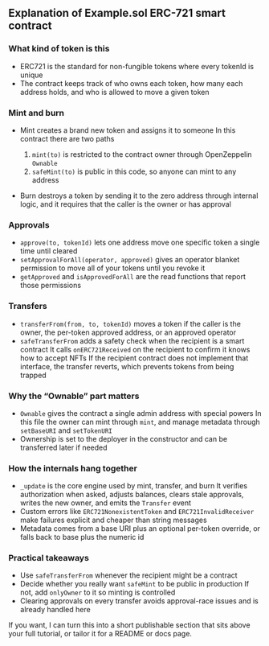 ## Explanation of Example.sol ERC-721 smart contract

### What kind of token is this

* ERC721 is the standard for non-fungible tokens where every tokenId is unique
* The contract keeps track of who owns each token, how many each address holds, and who is allowed to move a given token

### Mint and burn

* Mint creates a brand new token and assigns it to someone
  In this contract there are two paths

  1. `mint(to)` is restricted to the contract owner through OpenZeppelin `Ownable`
  2. `safeMint(to)` is public in this code, so anyone can mint to any address
* Burn destroys a token by sending it to the zero address through internal logic, and it requires that the caller is the owner or has approval

### Approvals

* `approve(to, tokenId)` lets one address move one specific token a single time until cleared
* `setApprovalForAll(operator, approved)` gives an operator blanket permission to move all of your tokens until you revoke it
* `getApproved` and `isApprovedForAll` are the read functions that report those permissions

### Transfers

* `transferFrom(from, to, tokenId)` moves a token if the caller is the owner, the per-token approved address, or an approved operator
* `safeTransferFrom` adds a safety check when the recipient is a smart contract
  It calls `onERC721Received` on the recipient to confirm it knows how to accept NFTs
  If the recipient contract does not implement that interface, the transfer reverts, which prevents tokens from being trapped

### Why the “Ownable” part matters

* `Ownable` gives the contract a single admin address with special powers
  In this file the owner can mint through `mint`, and manage metadata through `setBaseURI` and `setTokenURI`
* Ownership is set to the deployer in the constructor and can be transferred later if needed

### How the internals hang together

* `_update` is the core engine used by mint, transfer, and burn
  It verifies authorization when asked, adjusts balances, clears stale approvals, writes the new owner, and emits the `Transfer` event
* Custom errors like `ERC721NonexistentToken` and `ERC721InvalidReceiver` make failures explicit and cheaper than string messages
* Metadata comes from a base URI plus an optional per-token override, or falls back to base plus the numeric id

### Practical takeaways

* Use `safeTransferFrom` whenever the recipient might be a contract
* Decide whether you really want `safeMint` to be public in production
  If not, add `onlyOwner` to it so minting is controlled
* Clearing approvals on every transfer avoids approval-race issues and is already handled here

If you want, I can turn this into a short publishable section that sits above your full tutorial, or tailor it for a README or docs page.
